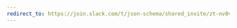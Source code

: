 ```yaml
---
redirect_to: https://join.slack.com/t/json-schema/shared_invite/zt-nv0vbdfq-Ba_zz2cZBe_26ZoU7fEYGg
---
```


